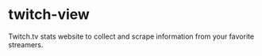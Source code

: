# twitch-view
Twitch.tv stats website to collect and scrape information from your favorite streamers.
